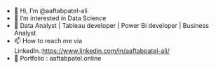 - 👋 Hi, I’m @aaftabpatel-ali
- 👀 I’m interested in Data Science 
- 🌱 Data Analyst | Tableau developer | Power Bi developer | Business Analyst
- 📫 How to reach me via LinkedIn.:https://www.linkedin.com/in/aaftabpatel-ali/
- 🧰 Portfolio : aaftabpatel.online

<!---
aaftabpatel-ali/aaftabpatel-ali is a ✨ special ✨ repository because its `README.md` (this file) appears on your GitHub profile.
You can click the Preview link to take a look at your changes.
--->

